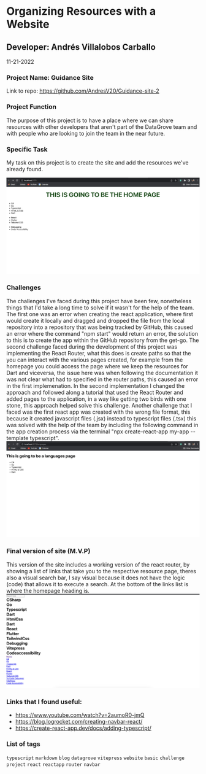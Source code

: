 # Organizing Resources with a Website
## Developer: Andrés Villalobos Carballo
11-21-2022


### Project Name: Guidance Site
Link to repo: https://github.com/AndresV20/Guidance-site-2 


### Project Function
The purpose of this project is to have a place where we can share resources with other developers that aren't part of the DataGrove team and with people who are looking to join the team in the near future. 


### Specific Task
My task on this project is to create the site and add the resources we've already found.

![Progress image one](https://raw.githubusercontent.com/datagrovecr/andresWork/main/homepage.png )
### Challenges
The challenges I've faced during this project have been few, nonetheless things that I'd take a long time to solve if it wasn't for the help of the team. The first one was an error when creating the react application, where first  would create it locally and dragged and dropped the file from the local repository into a repository that was being tracked by GitHub, this caused an error where the command "npm start" would return an error, the solution to this is to create the app within the GitHub repository from the get-go. The second challenge faced during the development of this project was implementing the React Router, what this does is create paths so that the you can interact with the various pages created, for example from the homepage you could access the page where we keep the resources for Dart and viceversa, the issue here was when following the documentation it was not clear what had to specified in the router paths, this caused an error in the first implemenation. In the second implementation I changed the approach and followed along a tutorial that used the React Router and added pages to the application, in a way like getting two birds with one stone, this approach helped solve this challenge. Another challenge that I faced was the first react app was created with the wrong file format, this because it created javascript files (.jsx) instead to typescript files (.tsx) this was solved with the help of the team by including the following command in the app creation process via the terminal "npx create-react-app my-app --template typescript".
![Progress image two](https://raw.githubusercontent.com/datagrovecr/andresWork/main/languagesv1.png)

### Final version of site (M.V.P)
This version of the site includes a working version of the react router, by showing a list of links that take you to the respective resource page, theres also a visual search bar, I say visual because it does not have the logic (code) that allows it to execute a search. At the bottom of the links list is where the homepage heading is.
![Final version of the site](https://raw.githubusercontent.com/datagrovecr/andresWork/main/Screenshot%202022-11-28%20at%205.55.02%20PM.png)



### Links that I found useful: 
- https://www.youtube.com/watch?v=2aumoR0-jmQ 
- https://blog.logrocket.com/creating-navbar-react/
- https://create-react-app.dev/docs/adding-typescript/

### List of tags

`typescript` `markdown` `blog` `datagrove` `vitepress` `website` `basic` `challenge` `project` `react` `reactapp` `router` `navbar`

